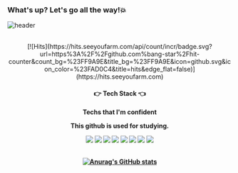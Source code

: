 ### What's up? Let's go all the way!💥

![header](https://capsule-render.vercel.app/api?type=Waving&color=0:87ceeb,100:87ceeb&fontColor=fff&height=300&section=header&text=bang-star&fontSize=90&animation=fadeIn&fontAlignY=42)

<div align=center>
  
  <br />
  [![Hits](https://hits.seeyoufarm.com/api/count/incr/badge.svg?url=https%3A%2F%2Fgithub.com%bang-star%2Fhit-counter&count_bg=%23FF9A9E&title_bg=%23FF9A9E&icon=github.svg&icon_color=%23FAD0C4&title=hits&edge_flat=false)](https://hits.seeyoufarm.com)
  
  <br />
  
  <h4>👉 Tech Stack 👈<h4>
    <p>Techs that I'm confident</p>
    <p>This github is used for studying.</p>
  
  <div class="badge">
   <img src="https://img.shields.io/badge/JAVA-ff9500?style=flat-square&logo=CoffeeScript&logoColor=white"/>
   <img src="https://img.shields.io/badge/Spring-6DB33F?style=flat-square&logo=Spring&logoColor=white"/>
   <img src="https://img.shields.io/badge/Springboot-6DB33F?style=flat-square&logo=Springboot&logoColor=white"/>
    <img src="https://img.shields.io/badge/mysql-4479A1?style=flat-square&logo=mysql&logoColor=white"/>
    <img src="https://img.shields.io/badge/Redis-DC382D?style=flat-square&logo=Redis&logoColor=white"/>
    <img src="https://img.shields.io/badge/aws-FF9900?style=flat-square&logo=AmazonAWS&logoColor=white"/>
    <img src="https://img.shields.io/badge/linux-F9D71C?style=flat-square&logo=linux&logoColor=white"/>
    <img src="https://img.shields.io/badge/Github-F9D71C?style=flat-square&logo=Github&logoColor=white"/>
  </div>

<br />
    
[![Anurag's GitHub stats](https://github-readme-stats.vercel.app/api?username=bang-star&show_icons=true&theme=dracula)](https://github.com/anuraghazra/github-readme-stats)
</div>
